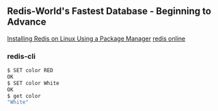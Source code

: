 ## Redis-World's Fastest Database - Beginning to Advance

[Installing Redis on Linux Using a Package Manager](https://www.itpanther.com/installing-redis-on-linux-using-a-package-manager/)
[redis online](https://try.redis.io/)

### redis-cli

```bash
$ SET color RED
OK
$ SET color White
OK
$ get color
"White"
```